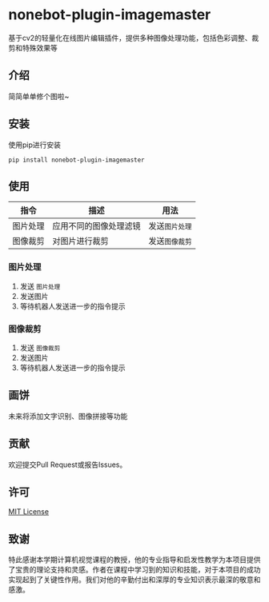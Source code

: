 # nonebot-plugin-imagemaster
基于cv2的轻量化在线图片编辑插件，提供多种图像处理功能，包括色彩调整、裁剪和特殊效果等

## 介绍

简简单单修个图啦~


## 安装
使用pip进行安装

``pip install nonebot-plugin-imagemaster``
## 使用

| 指令 | 描述 | 用法 |
| --- | --- | --- |
| 图片处理 | 应用不同的图像处理滤镜 | 发送`图片处理` |
| 图像裁剪 | 对图片进行裁剪 | 发送`图像裁剪` |

### 图片处理

1. 发送 `图片处理`
2. 发送图片
3. 等待机器人发送进一步的指令提示


### 图像裁剪

1. 发送 `图像裁剪`
2. 发送图片
3. 等待机器人发送进一步的指令提示

## 画饼
未来将添加文字识别、图像拼接等功能

## 贡献
欢迎提交Pull Request或报告Issues。

## 许可
[MIT License](LICENSE)

## 致谢
特此感谢本学期计算机视觉课程的教授，他的专业指导和启发性教学为本项目提供了宝贵的理论支持和灵感。作者在课程中学习到的知识和技能，对于本项目的成功实现起到了关键性作用。我们对他的辛勤付出和深厚的专业知识表示最深的敬意和感激。


